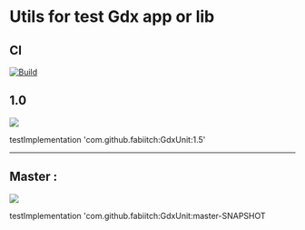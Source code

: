 # Utils for test Gdx app or lib

## CI 
[![Build](https://github.com/fabiitch/GdxUnit/workflows/Build%20Gradle/badge.svg?branch=master)](https://github.com/fabiitch/GdxUnit/actions/workflows/gradle.yml)



## 1.0 
[![](https://jitpack.io/v/fabiitch/GdxUnit.svg)](https://jitpack.io/#fabiitch/GdxUnit)

testImplementation 'com.github.fabiitch:GdxUnit:1.5'

---
## Master :
 [![](https://jitpack.io/v/fabiitch/GdxUnit/master-SNAPSHOT.svg)](https://jitpack.io/#fabiitch/GdxUnit/master-SNAPSHOT)

testImplementation 'com.github.fabiitch:GdxUnit:master-SNAPSHOT
